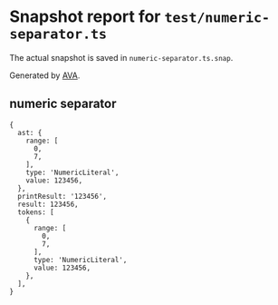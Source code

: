 # Snapshot report for `test/numeric-separator.ts`

The actual snapshot is saved in `numeric-separator.ts.snap`.

Generated by [AVA](https://avajs.dev).

## numeric separator

    {
      ast: {
        range: [
          0,
          7,
        ],
        type: 'NumericLiteral',
        value: 123456,
      },
      printResult: '123456',
      result: 123456,
      tokens: [
        {
          range: [
            0,
            7,
          ],
          type: 'NumericLiteral',
          value: 123456,
        },
      ],
    }
